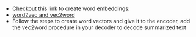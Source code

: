 ####
* Checkout this link to create word embeddings: 
* [word2vec and vec2word](https://github.com/JRC1995/Abstractive-Summarization/blob/master/Data%20Pre-processing.ipynb)
* Follow the steps to create word vectors and give it to the encoder, add the vec2word procedure in your decoder to decode summarized text 

